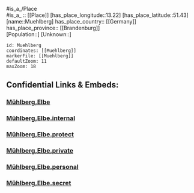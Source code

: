 ﻿---
location: [51.43,13.22] 
mapzoom: [7,12] 
mapmarker: city 
type: City
tags:
- geo/City


SpocWebEntityId: 32650
isDeleted: false
confidential: public

---
#is_a_/Place  
#is_a_ :: [[Place]] 
[has_place_longitude::13.22] 
[has_place_latitude::51.43] 
[name::Muehlberg] 
has_place_country:: [[Germany]]  
has_place_province:: [[Brandenburg]]  
[Population::] 
[Unknown::] 


```leaflet
id: Muehlberg
coordinates: [[Muehlberg]] 
markerFile: [[Muehlberg]] 
defaultZoom: 11 
maxZoom: 18
```


## Confidential Links & Embeds: 

### [Mühlberg,Elbe](/_public/Earth/Continent/Europe/Europe~Central/Germany/Germany~East/Brandenburg/counties~Brandenburg/Elbe-Elster/cities~Elbe-Elster/Mühlberg,Elbe.md) 

### [Mühlberg,Elbe.internal](/_internal/Earth/Continent/Europe/Europe~Central/Germany/Germany~East/Brandenburg/counties~Brandenburg/Elbe-Elster/cities~Elbe-Elster/Mühlberg,Elbe.internal.md) 

### [Mühlberg,Elbe.protect](/_protect/Earth/Continent/Europe/Europe~Central/Germany/Germany~East/Brandenburg/counties~Brandenburg/Elbe-Elster/cities~Elbe-Elster/Mühlberg,Elbe.protect.md) 

### [Mühlberg,Elbe.private](/_private/Earth/Continent/Europe/Europe~Central/Germany/Germany~East/Brandenburg/counties~Brandenburg/Elbe-Elster/cities~Elbe-Elster/Mühlberg,Elbe.private.md) 

### [Mühlberg,Elbe.personal](/_personal/Earth/Continent/Europe/Europe~Central/Germany/Germany~East/Brandenburg/counties~Brandenburg/Elbe-Elster/cities~Elbe-Elster/Mühlberg,Elbe.personal.md) 

### [Mühlberg,Elbe.secret](/_secret/Earth/Continent/Europe/Europe~Central/Germany/Germany~East/Brandenburg/counties~Brandenburg/Elbe-Elster/cities~Elbe-Elster/Mühlberg,Elbe.secret.md) 
